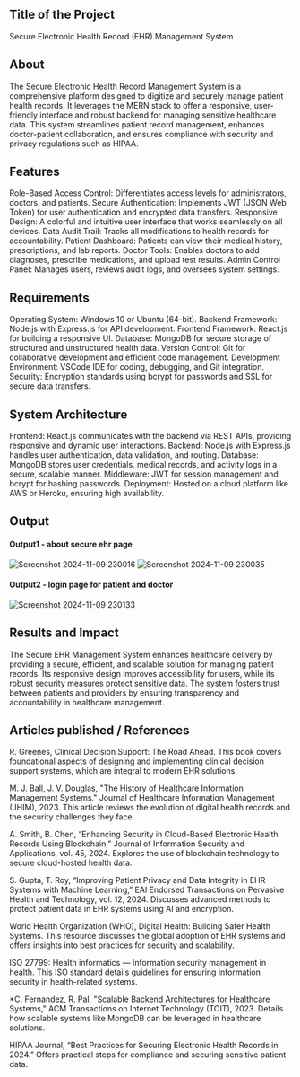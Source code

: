 ## Title of the Project
Secure Electronic Health Record (EHR) Management System

## About
The Secure Electronic Health Record Management System is a comprehensive platform designed to digitize and securely manage patient health records. It leverages the MERN stack to offer a responsive, user-friendly interface and robust backend for managing sensitive healthcare data. This system streamlines patient record management, enhances doctor-patient collaboration, and ensures compliance with security and privacy regulations such as HIPAA.

## Features
Role-Based Access Control: Differentiates access levels for administrators, doctors, and patients.
Secure Authentication: Implements JWT (JSON Web Token) for user authentication and encrypted data transfers.
Responsive Design: A colorful and intuitive user interface that works seamlessly on all devices.
Data Audit Trail: Tracks all modifications to health records for accountability.
Patient Dashboard: Patients can view their medical history, prescriptions, and lab reports.
Doctor Tools: Enables doctors to add diagnoses, prescribe medications, and upload test results.
Admin Control Panel: Manages users, reviews audit logs, and oversees system settings.

## Requirements
Operating System: Windows 10 or Ubuntu (64-bit).
Backend Framework: Node.js with Express.js for API development.
Frontend Framework: React.js for building a responsive UI.
Database: MongoDB for secure storage of structured and unstructured health data.
Version Control: Git for collaborative development and efficient code management.
Development Environment: VSCode IDE for coding, debugging, and Git integration.
Security: Encryption standards using bcrypt for passwords and SSL for secure data transfers.

## System Architecture
Frontend: React.js communicates with the backend via REST APIs, providing responsive and dynamic user interactions.
Backend: Node.js with Express.js handles user authentication, data validation, and routing.
Database: MongoDB stores user credentials, medical records, and activity logs in a secure, scalable manner.
Middleware: JWT for session management and bcrypt for hashing passwords.
Deployment: Hosted on a cloud platform like AWS or Heroku, ensuring high availability.
## Output

#### Output1 - about secure ehr page 

![Screenshot 2024-11-09 230016](https://github.com/user-attachments/assets/7862b716-566f-4d33-a4e4-254b9540dbce)
![Screenshot 2024-11-09 230035](https://github.com/user-attachments/assets/4051db8e-3718-4b37-84e1-ead3f33a44f8)

#### Output2 - login page for patient and doctor
![Screenshot 2024-11-09 230133](https://github.com/user-attachments/assets/843b0457-2aae-447b-8b31-d9e48ca0be53)

## Results and Impact
The Secure EHR Management System enhances healthcare delivery by providing a secure, efficient, and scalable solution for managing patient records. Its responsive design improves accessibility for users, while its robust security measures protect sensitive data. The system fosters trust between patients and providers by ensuring transparency and accountability in healthcare management.

## Articles published / References
R. Greenes, Clinical Decision Support: The Road Ahead.
This book covers foundational aspects of designing and implementing clinical decision support systems, which are integral to modern EHR solutions.

M. J. Ball, J. V. Douglas, "The History of Healthcare Information Management Systems." Journal of Healthcare Information Management (JHIM), 2023.
This article reviews the evolution of digital health records and the security challenges they face.

A. Smith, B. Chen, “Enhancing Security in Cloud-Based Electronic Health Records Using Blockchain,” Journal of Information Security and Applications, vol. 45, 2024.
Explores the use of blockchain technology to secure cloud-hosted health data.

S. Gupta, T. Roy, “Improving Patient Privacy and Data Integrity in EHR Systems with Machine Learning,” EAI Endorsed Transactions on Pervasive Health and Technology, vol. 12, 2024.
Discusses advanced methods to protect patient data in EHR systems using AI and encryption.

World Health Organization (WHO), Digital Health: Building Safer Health Systems.
This resource discusses the global adoption of EHR systems and offers insights into best practices for security and scalability.

ISO 27799: Health informatics — Information security management in health.
This ISO standard details guidelines for ensuring information security in health-related systems.

*C. Fernandez, R. Pal, "Scalable Backend Architectures for Healthcare Systems," ACM Transactions on Internet Technology (TOIT), 2023.
Details how scalable systems like MongoDB can be leveraged in healthcare solutions.

HIPAA Journal, “Best Practices for Securing Electronic Health Records in 2024.”
Offers practical steps for compliance and securing sensitive patient data.




